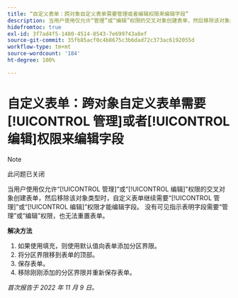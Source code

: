 ```yaml
---
title: “自定义表单：跨对象自定义表单需要管理或者编辑权限来编辑字段”
description: 当用户使用仅允许“管理”或“编辑”权限的交叉对象创建表单，然后移除该对象类型时，自定义表单继续需要“管理”或“编辑”权限才能编辑字段。 没有可见指示表明字段需要“管理”或“编辑”权限，也无法重置表单。
hidefromtoc: true
exl-id: 3f7ad4f5-1480-4514-8543-7e699743a8ef
source-git-commit: 35fb85acf0c4b8675c3b6dad72c373ac6192055d
workflow-type: tm+mt
source-wordcount: '184'
ht-degree: 100%

---
```


# 自定义表单：跨对象自定义表单需要[!UICONTROL 管理]或者[!UICONTROL 编辑]权限来编辑字段

<!--Won't fix, live for workaround-->

>[!NOTE]
>
>此问题已关闭

当用户使用仅允许“[!UICONTROL 管理]”或“[!UICONTROL 编辑]”权限的交叉对象创建表单，然后移除该对象类型时，自定义表单继续需要“[!UICONTROL 管理]”或“[!UICONTROL 编辑]”权限才能编辑字段。 没有可见指示表明字段需要“管理”或“编辑”权限，也无法重置表单。

**解决方法**

1. 如果使用填充，则使用默认值向表单添加分区界限。
2. 将分区界限移到表单的顶部。
3. 保存表单。
4. 移除刚刚添加的分区界限并重新保存表单。

_首次报告于 2022 年 11 月 9 日。_
